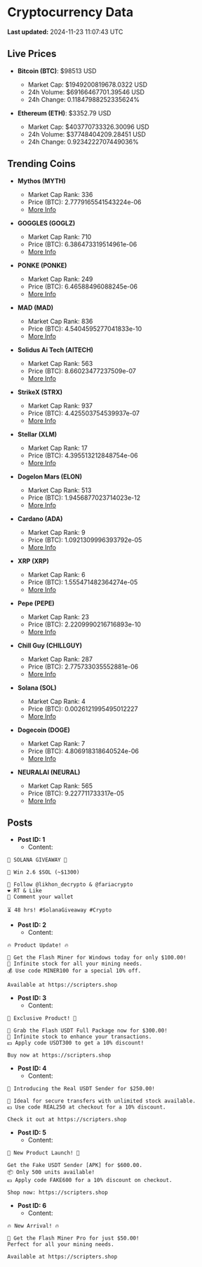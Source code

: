 # Cryptocurrency Data

**Last updated:** 2024-11-23 11:07:43 UTC

## Live Prices
- **Bitcoin (BTC)**: $98513 USD
  - Market Cap: $1949200819678.0322 USD
  - 24h Volume: $69166467701.39546 USD
  - 24h Change: 0.11847988252335624%

- **Ethereum (ETH)**: $3352.79 USD
  - Market Cap: $403770733326.30096 USD
  - 24h Volume: $37748404209.28451 USD
  - 24h Change: 0.9234222707449036%

## Trending Coins
- **Mythos (MYTH)**
  - Market Cap Rank: 336
  - Price (BTC): 2.7779165541543224e-06
  - [More Info](https://www.coingecko.com/en/coins/mythos)

- **GOGGLES (GOGLZ)**
  - Market Cap Rank: 710
  - Price (BTC): 6.386473319514961e-06
  - [More Info](https://www.coingecko.com/en/coins/goggles)

- **PONKE (PONKE)**
  - Market Cap Rank: 249
  - Price (BTC): 6.46588496088245e-06
  - [More Info](https://www.coingecko.com/en/coins/ponke)

- **MAD (MAD)**
  - Market Cap Rank: 836
  - Price (BTC): 4.5404595277041833e-10
  - [More Info](https://www.coingecko.com/en/coins/mad-2)

- **Solidus Ai Tech (AITECH)**
  - Market Cap Rank: 563
  - Price (BTC): 8.66023477237509e-07
  - [More Info](https://www.coingecko.com/en/coins/solidus-ai-tech)

- **StrikeX (STRX)**
  - Market Cap Rank: 937
  - Price (BTC): 4.425503754539937e-07
  - [More Info](https://www.coingecko.com/en/coins/strike-x)

- **Stellar (XLM)**
  - Market Cap Rank: 17
  - Price (BTC): 4.395513212848754e-06
  - [More Info](https://www.coingecko.com/en/coins/stellar)

- **Dogelon Mars (ELON)**
  - Market Cap Rank: 513
  - Price (BTC): 1.9456877023714023e-12
  - [More Info](https://www.coingecko.com/en/coins/dogelon-mars)

- **Cardano (ADA)**
  - Market Cap Rank: 9
  - Price (BTC): 1.0921309996393792e-05
  - [More Info](https://www.coingecko.com/en/coins/cardano)

- **XRP (XRP)**
  - Market Cap Rank: 6
  - Price (BTC): 1.555471482364274e-05
  - [More Info](https://www.coingecko.com/en/coins/xrp)

- **Pepe (PEPE)**
  - Market Cap Rank: 23
  - Price (BTC): 2.2209990216716893e-10
  - [More Info](https://www.coingecko.com/en/coins/pepe)

- **Chill Guy (CHILLGUY)**
  - Market Cap Rank: 287
  - Price (BTC): 2.775733035552881e-06
  - [More Info](https://www.coingecko.com/en/coins/chill-guy)

- **Solana (SOL)**
  - Market Cap Rank: 4
  - Price (BTC): 0.0026121995495012227
  - [More Info](https://www.coingecko.com/en/coins/solana)

- **Dogecoin (DOGE)**
  - Market Cap Rank: 7
  - Price (BTC): 4.806918318640524e-06
  - [More Info](https://www.coingecko.com/en/coins/dogecoin)

- **NEURALAI (NEURAL)**
  - Market Cap Rank: 565
  - Price (BTC): 9.227711733317e-05
  - [More Info](https://www.coingecko.com/en/coins/neuralai)

## Posts
- **Post ID: 1**
  - Content:
```
🚀 SOLANA GIVEAWAY 🚀

🎁 Win 2.6 $SOL (~$1300)

🤝 Follow @likhon_decrypto & @fariacrypto
❤️ RT & Like
💬 Comment your wallet

⏳ 48 hrs! #SolanaGiveaway #Crypto
```

- **Post ID: 2**
  - Content:
```
🔥 Product Update! 🔥

🚀 Get the Flash Miner for Windows today for only $100.00!
🔋 Infinite stock for all your mining needs.
💰 Use code MINER100 for a special 10% off.

Available at https://scripters.shop
```

- **Post ID: 3**
  - Content:
```
🎁 Exclusive Product! 🎁

💸 Grab the Flash USDT Full Package now for $300.00!
🎉 Infinite stock to enhance your transactions.
💵 Apply code USDT300 to get a 10% discount!

Buy now at https://scripters.shop
```

- **Post ID: 4**
  - Content:
```
💎 Introducing the Real USDT Sender for $250.00!

💼 Ideal for secure transfers with unlimited stock available.
💵 Use code REAL250 at checkout for a 10% discount.

Check it out at https://scripters.shop
```

- **Post ID: 5**
  - Content:
```
🚀 New Product Launch! 🚀

Get the Fake USDT Sender [APK] for $600.00.
📦 Only 500 units available!
💵 Apply code FAKE600 for a 10% discount on checkout.

Shop now: https://scripters.shop
```

- **Post ID: 6**
  - Content:
```
🔥 New Arrival! 🔥

💸 Get the Flash Miner Pro for just $50.00!
Perfect for all your mining needs.

Available at https://scripters.shop
```

